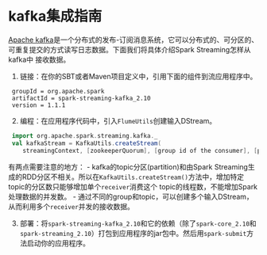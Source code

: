 # kafka集成指南

[Apache kafka](http://kafka.apache.org/)是一个分布式的发布-订阅消息系统，它可以分布式的、可分区的、可重复提交的方式读写日志数据。下面我们将具体介绍Spark Streaming怎样从kafka中
接收数据。

1. 链接：在你的SBT或者Maven项目定义中，引用下面的组件到流应用程序中。
```
 groupId = org.apache.spark
 artifactId = spark-streaming-kafka_2.10
 version = 1.1.1
```
2. 编程：在应用程序代码中，引入`FlumeUtils`创建输入DStream。
```scala
 import org.apache.spark.streaming.kafka._
 val kafkaStream = KafkaUtils.createStream(
 	streamingContext, [zookeeperQuorum], [group id of the consumer], [per-topic number of Kafka partitions to consume])
```

有两点需要注意的地方：
    - kafka的topic分区(partition)和由Spark Streaming生成的RDD分区不相关。所以在`KafkaUtils.createStream()`方法中，增加特定topic的分区数只能够增加单个`receiver`消费这个
    topic的线程数，不能增加Spark处理数据的并发数。
    - 通过不同的group和topic，可以创建多个输入DStream，从而利用多个`receiver`并发的接收数据。

3. 部署：将`spark-streaming-kafka_2.10`和它的依赖（除了`spark-core_2.10`和`spark-streaming_2.10`）打包到应用程序的jar包中。然后用`spark-submit`方法启动你的应用程序。